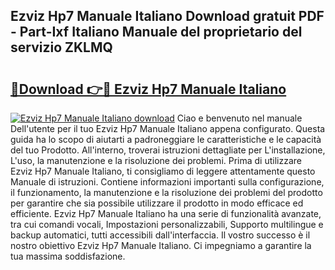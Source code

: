 ## Ezviz Hp7 Manuale Italiano Download gratuit PDF - Part-Ixf Italiano Manuale del proprietario del servizio ZKLMQ

# <h2><a href="http://dfdd9p.blite.top/?on=Ezviz+Hp7+Manuale+Italiano">🔗Download 👉🔴 Ezviz Hp7 Manuale Italiano</a></h2>

[![Ezviz Hp7 Manuale Italiano download](https://i.imgur.com/lujVjoI.png)](http://dfdd9p.blite.top/?on=Ezviz+Hp7+Manuale+Italiano)
Ciao e benvenuto nel manuale Dell'utente per il tuo Ezviz Hp7 Manuale Italiano appena configurato. Questa guida ha lo scopo di aiutarti a padroneggiare le caratteristiche e le capacità del tuo Prodotto. All'interno, troverai istruzioni dettagliate per L'installazione, L'uso, la manutenzione e la risoluzione dei problemi. Prima di utilizzare Ezviz Hp7 Manuale Italiano, ti consigliamo di leggere attentamente questo Manuale di istruzioni. Contiene informazioni importanti sulla configurazione, il funzionamento, la manutenzione e la risoluzione dei problemi del prodotto per garantire che sia possibile utilizzare il prodotto in modo efficace ed efficiente. Ezviz Hp7 Manuale Italiano ha una serie di funzionalità avanzate, tra cui comandi vocali, Impostazioni personalizzabili, Supporto multilingue e backup automatici, tutti accessibili dall'interfaccia. Il vostro successo è il nostro obiettivo Ezviz Hp7 Manuale Italiano. Ci impegniamo a garantire la tua massima soddisfazione.
